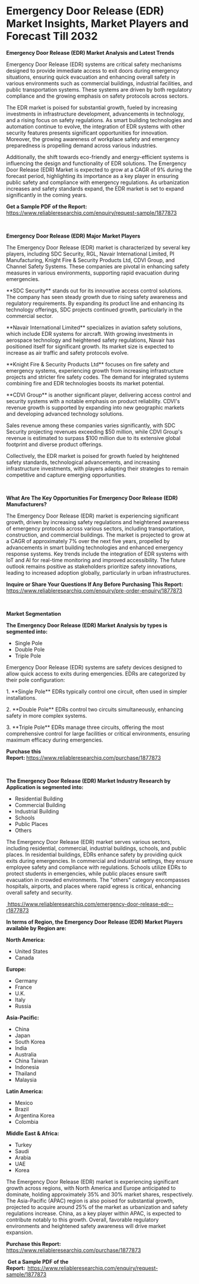 <p><h1>Emergency Door Release (EDR) Market Insights, Market Players and Forecast Till 2032</h1></p><p><strong>Emergency Door Release (EDR) Market Analysis and Latest Trends</strong></p>
<p><p>Emergency Door Release (EDR) systems are critical safety mechanisms designed to provide immediate access to exit doors during emergency situations, ensuring quick evacuation and enhancing overall safety in various environments such as commercial buildings, industrial facilities, and public transportation systems. These systems are driven by both regulatory compliance and the growing emphasis on safety protocols across sectors.</p><p>The EDR market is poised for substantial growth, fueled by increasing investments in infrastructure development, advancements in technology, and a rising focus on safety regulations. As smart building technologies and automation continue to evolve, the integration of EDR systems with other security features presents significant opportunities for innovation. Moreover, the growing awareness of workplace safety and emergency preparedness is propelling demand across various industries.</p><p>Additionally, the shift towards eco-friendly and energy-efficient systems is influencing the design and functionality of EDR solutions. The Emergency Door Release (EDR) Market is expected to grow at a CAGR of 9% during the forecast period, highlighting its importance as a key player in ensuring public safety and compliance with emergency regulations. As urbanization increases and safety standards expand, the EDR market is set to expand significantly in the coming years.</p></p>
<p><strong>Get a Sample PDF of the Report:&nbsp;</strong> <a href="https://www.reliableresearchiq.com/enquiry/request-sample/1877873?utm_campaign=1896&utm_medium=2&utm_source=Github&utm_content=ia&utm_term=12042025&utm_id=emergency-door-release-edr">https://www.reliableresearchiq.com/enquiry/request-sample/1877873</a></p>
<p>&nbsp;</p>
<p><strong>Emergency Door Release (EDR) Major Market Players</strong></p>
<p><p>The Emergency Door Release (EDR) market is characterized by several key players, including SDC Security, RGL, Navair International Limited, PI Manufacturing, Knight Fire & Security Products Ltd, CDVI Group, and Channel Safety Systems. These companies are pivotal in enhancing safety measures in various environments, supporting rapid evacuation during emergencies.</p><p>**SDC Security** stands out for its innovative access control solutions. The company has seen steady growth due to rising safety awareness and regulatory requirements. By expanding its product line and enhancing its technology offerings, SDC projects continued growth, particularly in the commercial sector.</p><p>**Navair International Limited** specializes in aviation safety solutions, which include EDR systems for aircraft. With growing investments in aerospace technology and heightened safety regulations, Navair has positioned itself for significant growth. Its market size is expected to increase as air traffic and safety protocols evolve.</p><p>**Knight Fire & Security Products Ltd** focuses on fire safety and emergency systems, experiencing growth from increasing infrastructure projects and stricter fire safety codes. The demand for integrated systems combining fire and EDR technologies boosts its market potential.</p><p>**CDVI Group** is another significant player, delivering access control and security systems with a notable emphasis on product reliability. CDVI's revenue growth is supported by expanding into new geographic markets and developing advanced technology solutions. </p><p>Sales revenue among these companies varies significantly, with SDC Security projecting revenues exceeding $50 million, while CDVI Group's revenue is estimated to surpass $100 million due to its extensive global footprint and diverse product offerings.</p><p>Collectively, the EDR market is poised for growth fueled by heightened safety standards, technological advancements, and increasing infrastructure investments, with players adapting their strategies to remain competitive and capture emerging opportunities.</p></p>
<p>&nbsp;</p>
<p><strong>What Are The Key Opportunities For Emergency Door Release (EDR) Manufacturers?</strong></p>
<p><p>The Emergency Door Release (EDR) market is experiencing significant growth, driven by increasing safety regulations and heightened awareness of emergency protocols across various sectors, including transportation, construction, and commercial buildings. The market is projected to grow at a CAGR of approximately 7% over the next five years, propelled by advancements in smart building technologies and enhanced emergency response systems. Key trends include the integration of EDR systems with IoT and AI for real-time monitoring and improved accessibility. The future outlook remains positive as stakeholders prioritize safety innovations, leading to increased adoption globally, particularly in urban infrastructures.</p></p>
<p><strong>Inquire or Share Your Questions If Any Before Purchasing This Report:</strong> <a href="https://www.reliableresearchiq.com/enquiry/pre-order-enquiry/1877873?utm_campaign=1896&utm_medium=2&utm_source=Github&utm_content=ia&utm_term=12042025&utm_id=emergency-door-release-edr">https://www.reliableresearchiq.com/enquiry/pre-order-enquiry/1877873</a></p>
<p>&nbsp;</p>
<p><strong>Market Segmentation</strong></p>
<p><strong>The Emergency Door Release (EDR) Market Analysis by types is segmented into:</strong></p>
<p><ul><li>Single Pole</li><li>Double Pole</li><li>Triple Pole</li></ul></p>
<p><p>Emergency Door Release (EDR) systems are safety devices designed to allow quick access to exits during emergencies. EDRs are categorized by their pole configuration: </p><p>1. **Single Pole** EDRs typically control one circuit, often used in simpler installations. </p><p>2. **Double Pole** EDRs control two circuits simultaneously, enhancing safety in more complex systems. </p><p>3. **Triple Pole** EDRs manage three circuits, offering the most comprehensive control for large facilities or critical environments, ensuring maximum efficacy during emergencies.</p></p>
<p><strong>Purchase this Report:&nbsp;</strong><a href="https://www.reliableresearchiq.com/purchase/1877873?utm_campaign=1896&utm_medium=2&utm_source=Github&utm_content=ia&utm_term=12042025&utm_id=emergency-door-release-edr">https://www.reliableresearchiq.com/purchase/1877873</a></p>
<p>&nbsp;</p>
<p><strong>The Emergency Door Release (EDR) Market Industry Research by Application is segmented into:</strong></p>
<p><ul><li>Residential Building</li><li>Commercial Building</li><li>Industrial Building</li><li>Schools</li><li>Public Places</li><li>Others</li></ul></p>
<p><p>The Emergency Door Release (EDR) market serves various sectors, including residential, commercial, industrial buildings, schools, and public places. In residential buildings, EDRs enhance safety by providing quick exits during emergencies. In commercial and industrial settings, they ensure employee safety and compliance with regulations. Schools utilize EDRs to protect students in emergencies, while public places ensure swift evacuation in crowded environments. The "others" category encompasses hospitals, airports, and places where rapid egress is critical, enhancing overall safety and security.</p></p>
<p><a href="https://www.reliableresearchiq.com/emergency-door-release-edr--r1877873?utm_campaign=1896&utm_medium=2&utm_source=Github&utm_content=ia&utm_term=12042025&utm_id=emergency-door-release-edr">&nbsp;https://www.reliableresearchiq.com/emergency-door-release-edr--r1877873</a></p>
<p><strong>In terms of Region, the Emergency Door Release (EDR) Market Players available by Region are:</strong></p>
<p>
    <p> <strong> North America: </strong>
        <ul>
            <li>United States</li>
            <li>Canada</li>
        </ul>
        </p> 
    <p> <strong> Europe: </strong>
        <ul>
            <li>Germany</li>
            <li>France</li>
            <li>U.K.</li>
            <li>Italy</li>
            <li>Russia</li>
        </ul>
        </p> 
    <p> <strong> Asia-Pacific: </strong>
        <ul>
            <li>China</li>
            <li>Japan</li>
            <li>South Korea</li>
            <li>India</li>
            <li>Australia</li>
            <li>China Taiwan</li>
            <li>Indonesia</li>
            <li>Thailand</li>
            <li>Malaysia</li>
        </ul>
        </p> 
    <p> <strong> Latin America: </strong>
        <ul>
            <li>Mexico</li>
            <li>Brazil</li>
            <li>Argentina Korea</li>
            <li>Colombia</li>
        </ul>
        </p> 
    <p> <strong> Middle East & Africa: </strong>
        <ul>
            <li>Turkey</li>
            <li>Saudi</li>
            <li>Arabia</li>
            <li>UAE</li>
            <li>Korea</li>
        </ul>
    </p>
    </p>
<p><p>The Emergency Door Release (EDR) market is experiencing significant growth across regions, with North America and Europe anticipated to dominate, holding approximately 35% and 30% market shares, respectively. The Asia-Pacific (APAC) region is also poised for substantial growth, projected to acquire around 25% of the market as urbanization and safety regulations increase. China, as a key player within APAC, is expected to contribute notably to this growth. Overall, favorable regulatory environments and heightened safety awareness will drive market expansion.</p></p>
<p><strong>Purchase this Report: </strong><a href="https://www.reliableresearchiq.com/purchase/1877873?utm_campaign=1896&utm_medium=2&utm_source=Github&utm_content=ia&utm_term=12042025&utm_id=emergency-door-release-edr">https://www.reliableresearchiq.com/purchase/1877873</a></p>
<p>&nbsp;<strong>Get a Sample PDF of the Report:&nbsp;&nbsp;</strong><a href="https://www.reliableresearchiq.com/enquiry/request-sample/1877873?utm_campaign=1896&utm_medium=2&utm_source=Github&utm_content=ia&utm_term=12042025&utm_id=emergency-door-release-edr">https://www.reliableresearchiq.com/enquiry/request-sample/1877873</a></p>
<p><strong></strong></p>
<p><p></p><p></p><p></p></p>